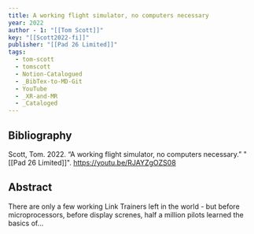 ```yaml
---
title: A working flight simulator, no computers necessary
year: 2022
author - 1: "[[Tom Scott]]"
key: "[[Scott2022-fi]]"
publisher: "[[Pad 26 Limited]]"
tags:
  - tom-scott
  - tomscott
  - Notion-Catalogued
  - _BibTex-to-MD-Git
  - YouTube
  - _XR-and-MR
  - _Cataloged
---
```


## Bibliography
Scott, Tom. 2022. “A working flight simulator, no computers necessary.” "[[Pad 26 Limited]]". https://youtu.be/RJAYZgOZS08

## Abstract
There are only a few working Link Trainers left in the world -  but before microprocessors, before display screnes, half a million pilots learned the basics of...